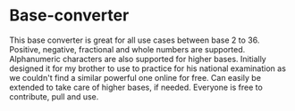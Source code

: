 # Base-converter
This base converter is great for all use cases between base 2 to 36.
Positive, negative, fractional and whole numbers are supported.
Alphanumeric characters are also supported for higher bases.
Initially designed it for my brother to use to practice for his national examination as we couldn't find a similar powerful one online for free.
Can easily be extended to take care of higher bases, if needed.
Everyone is free to contribute, pull and use.
